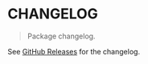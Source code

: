 # CHANGELOG

> Package changelog.

See [GitHub Releases](https://github.com/stdlib-js/stats-base-dsemch/releases) for the changelog.